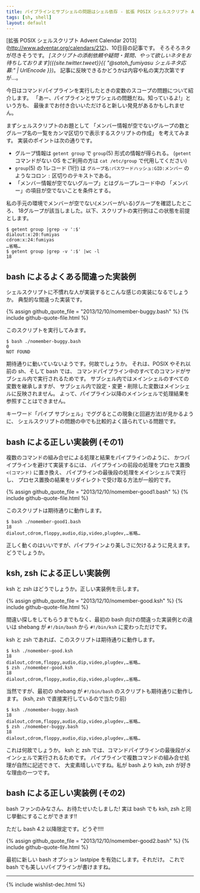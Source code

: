 ```yaml
---
title: パイプラインとサブシェルの問題はシェル依存 - 拡張 POSIX シェルスクリプト Advent Calendar 2013
tags: [sh, shell]
layout: default
---
```


[拡張 POSIX シェルスクリプト Advent Calendar 2013]
(http://www.adventar.org/calendars/212)、10日目の記事です。
そろそろネタが尽きそうです。
*[スクリプトの添削依頼や疑問・質問、やって欲しいネタをお待ちしております]({{site.twitter.tweet}}{{ "@satoh_fumiyasu シェルネタ応募:" | UrlEncode }})*。
記事に反映できるかどうかは内容や私の実力次第ですが…。

今日はコマンドパイプラインを実行したときの変数のスコープの問題について紹介します。
「あー、パイプラインとサブシェルの問題だね。知っているよ!」という方も、
最後までお付き合いいただけると新しい発見があるかもしれません。

まずシェルスクリプトのお題として
「メンバー情報が空でないグループの数とグループ名の一覧をカンマ区切りで表示するスクリプトの作成」
を考えてみます。
実装のポイントは次の通りです。

  * グループ情報は `getent group` で `group`(5) 形式の情報が得られる。
    (`getent` コマンドがない OS をご利用の方は `cat /etc/group` で代用してください)
  * `group`(5) の 1レコード (1行) は `グループ名:パスワードハッシュ:GID:メンバー`
    のようなコロン `:` 区切りのテキストである。
  * 「メンバー情報が空でないグループ」とはグループレコード中の
    「メンバー」の項目が空でないことを条件とする。

私の手元の環境でメンバーが空でない(メンバーがいる)グループを確認したところ、
18グループが該当しました。以下、スクリプトの実行例はこの状態を前提とします。

``` console
$ getent group |grep -v ':$'
dialout:x:20:fumiyas
cdrom:x:24:fumiyas
…省略…
$ getent group |grep -v ':$' |wc -l
18
```

bash によるよくある間違った実装例
----------------------------------------------------------------------

シェルスクリプトに不慣れな人が実装するとこんな感じの実装になるでしょうか。
典型的な間違った実装です。

{% assign github_quote_file = "2013/12/10/nomember-buggy.bash" %}
{% include github-quote-file.html %}

このスクリプトを実行してみます。

``` console
$ bash ./nomember-buggy.bash
0
NOT FOUND
```

期待通りに動いていないようです。何故でしょうか。
それは、POSIX やそれ以前の sh、そして bash では、
コマンドパイプライン中のすべてのコマンドがサブシェル内で実行されるためです。
サブシェル内ではメインシェルのすべての変数を継承しますが、
サブシェル内で設定・変更・削除した変数はメインシェルに反映されません。
よって、パイプライン以降のメインシェルで処理結果を参照すことはできません。

キーワード「パイプ サブシェル」でググるとこの現象(と回避方法)が見かるように、
シェルスクリプトの問題の中でも比較的よく語られている問題です。

bash による正しい実装例 (その1)
----------------------------------------------------------------------

複数のコマンドの組み合せによる処理と結果をパイプラインのように、
かつパイプラインを避けて実装するには、
パイプラインの前段の処理をプロセス置換 `<(コマンド)` に置き換え、
パイプラインの最後段の処理をメインシェルで実行し、
プロセス置換の結果をリダイレクトで受け取る方法が一般的です。

{% assign github_quote_file = "2013/12/10/nomember-good1.bash" %}
{% include github-quote-file.html %}

このスクリプトは期待通りに動作します。

``` console
$ bash ./nomember-good1.bash
18
dialout,cdrom,floppy,audio,dip,video,plugdev,…省略…
```

正しく動くのはいいですが、パイプラインより美しさに欠けるように見えます。
どうでしょうか。

ksh, zsh による正しい実装例
----------------------------------------------------------------------

ksh と zsh はどうでしょうか。正しい実装例を示します。

{% assign github_quote_file = "2013/12/10/nomember-good.ksh" %}
{% include github-quote-file.html %}

間違い探しをしてもらうまでもなく、最初の bash 向けの間違った実装例との違いは
shebang が `#!/bin/bash` から `#!/bin/ksh` に変わっただけです。

ksh と zsh であれば、このスクリプトは期待通りに動作します。

``` console
$ ksh ./nomember-good.ksh
18
dialout,cdrom,floppy,audio,dip,video,plugdev,…省略…
$ zsh ./nomember-good.ksh
18
dialout,cdrom,floppy,audio,dip,video,plugdev,…省略…
```

当然ですが、最初の shebang が `#!/bin/bash` のスクリプトも期待通りに動作します。
(ksh, zsh で直接実行しているので当たり前)

``` console
$ ksh ./nomember-buggy.bash
18
dialout,cdrom,floppy,audio,dip,video,plugdev,…省略…
$ zsh ./nomember-buggy.bash
18
dialout,cdrom,floppy,audio,dip,video,plugdev,…省略…
```

これは何故でしょうか。
ksh と zsh では、コマンドパイプラインの最後段がメインシェルで実行されるためです。
パイプラインで複数コマンドの組み合せ処理が自然に記述できて、
大変素晴しいですね。私が bash より ksh, zsh が好きな理由の一つです。

bash による正しい実装例 (その2)
----------------------------------------------------------------------

bash ファンのみなさん、お待たせいたしました!
実は bash でも ksh, zsh と同じ挙動にすることができます!!

ただし bash 4.2 以降限定です。どうぞ!!!!

{% assign github_quote_file = "2013/12/10/nomember-good2.bash" %}
{% include github-quote-file.html %}

最初に新しい bash オプション lastpipe を有効にします。それだけ。
これで bash でも美しいパイプラインが書けますね。

* * *

{% include wishlist-dec.html %}

